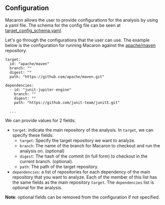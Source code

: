 ## Configuration
Macaron allows the user to provide configurations for the analysis by using a yaml file. The schema for the config file can be seen at [target_config_schema.yaml](./target_config_schema.yaml).

Let's go through the configurations that the user can use. The example below is the configuration for running Macaron against the [apache/maven](https://github.com/apache/maven) repository.

```
target:
  id: "apache/maven"
  branch: ""
  digest: ""
  path: "https://github.com/apache/maven.git"

dependencies:
  - id: "junit-jupiter-engine"
    branch: ""
    digest: ""
    path: "https://github.com/junit-team/junit5.git"

  ...
```

We can provide values for 2 fields:
- `target`: indicate the main repository of the analysis. In `target`, we can specify these fields:
  - `target`: Specify the target repository we want to analyze.
  - `branch`: The name of the branch for Macaron to checkout and run the analysis on. (optional)
  - `digest`: The hash of the commit (in full form) to checkout in the current branch. (optional).
  - `path`: The path of the target repository.
- `dependencies`: a list of repositories for each dependency of the main repository that you want to analyze. Each of the member of this list has the same fields as the main repository `target`. The `dependencies` list is optional for the analysis.


**Note**: optional fields can be removed from the configuration if not specified.
